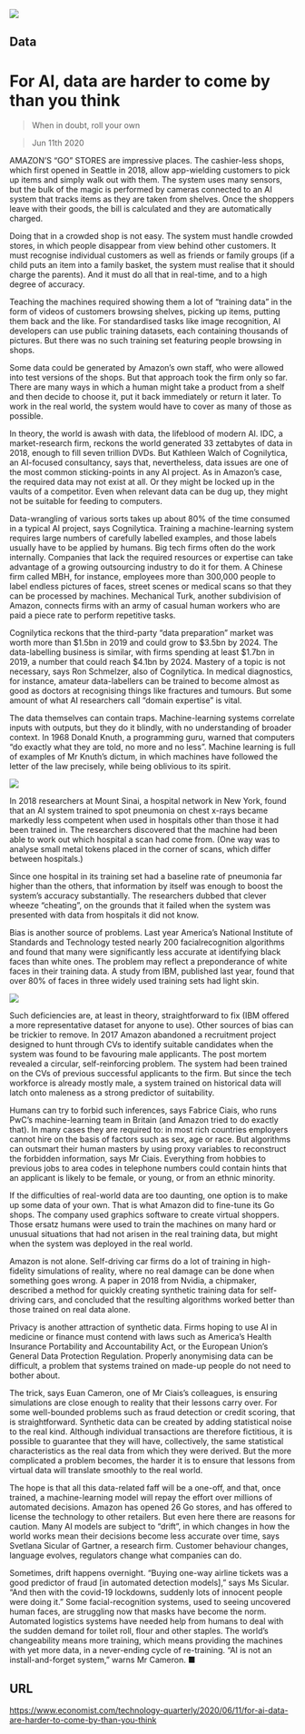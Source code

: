 ![](./images/20200613_TQD002_0.jpg)

## Data

# For AI, data are harder to come by than you think

> When in doubt, roll your own

> Jun 11th 2020

AMAZON’S “GO” STORES are impressive places. The cashier-less shops, which first opened in Seattle in 2018, allow app-wielding customers to pick up items and simply walk out with them. The system uses many sensors, but the bulk of the magic is performed by cameras connected to an AI system that tracks items as they are taken from shelves. Once the shoppers leave with their goods, the bill is calculated and they are automatically charged.

Doing that in a crowded shop is not easy. The system must handle crowded stores, in which people disappear from view behind other customers. It must recognise individual customers as well as friends or family groups (if a child puts an item into a family basket, the system must realise that it should charge the parents). And it must do all that in real-time, and to a high degree of accuracy.

Teaching the machines required showing them a lot of “training data” in the form of videos of customers browsing shelves, picking up items, putting them back and the like. For standardised tasks like image recognition, AI developers can use public training datasets, each containing thousands of pictures. But there was no such training set featuring people browsing in shops.

Some data could be generated by Amazon’s own staff, who were allowed into test versions of the shops. But that approach took the firm only so far. There are many ways in which a human might take a product from a shelf and then decide to choose it, put it back immediately or return it later. To work in the real world, the system would have to cover as many of those as possible.

In theory, the world is awash with data, the lifeblood of modern AI. IDC, a market-research firm, reckons the world generated 33 zettabytes of data in 2018, enough to fill seven trillion DVDs. But Kathleen Walch of Cognilytica, an AI-focused consultancy, says that, nevertheless, data issues are one of the most common sticking-points in any AI project. As in Amazon’s case, the required data may not exist at all. Or they might be locked up in the vaults of a competitor. Even when relevant data can be dug up, they might not be suitable for feeding to computers.

Data-wrangling of various sorts takes up about 80% of the time consumed in a typical AI project, says Cognilytica. Training a machine-learning system requires large numbers of carefully labelled examples, and those labels usually have to be applied by humans. Big tech firms often do the work internally. Companies that lack the required resources or expertise can take advantage of a growing outsourcing industry to do it for them. A Chinese firm called MBH, for instance, employees more than 300,000 people to label endless pictures of faces, street scenes or medical scans so that they can be processed by machines. Mechanical Turk, another subdivision of Amazon, connects firms with an army of casual human workers who are paid a piece rate to perform repetitive tasks.

Cognilytica reckons that the third-party “data preparation” market was worth more than $1.5bn in 2019 and could grow to $3.5bn by 2024. The data-labelling business is similar, with firms spending at least $1.7bn in 2019, a number that could reach $4.1bn by 2024. Mastery of a topic is not necessary, says Ron Schmelzer, also of Cognilytica. In medical diagnostics, for instance, amateur data-labellers can be trained to become almost as good as doctors at recognising things like fractures and tumours. But some amount of what AI researchers call “domain expertise” is vital.

The data themselves can contain traps. Machine-learning systems correlate inputs with outputs, but they do it blindly, with no understanding of broader context. In 1968 Donald Knuth, a programming guru, warned that computers “do exactly what they are told, no more and no less”. Machine learning is full of examples of Mr Knuth’s dictum, in which machines have followed the letter of the law precisely, while being oblivious to its spirit.



![](./images/20200613_TQC968.png)

In 2018 researchers at Mount Sinai, a hospital network in New York, found that an AI system trained to spot pneumonia on chest x-rays became markedly less competent when used in hospitals other than those it had been trained in. The researchers discovered that the machine had been able to work out which hospital a scan had come from. (One way was to analyse small metal tokens placed in the corner of scans, which differ between hospitals.)

Since one hospital in its training set had a baseline rate of pneumonia far higher than the others, that information by itself was enough to boost the system’s accuracy substantially. The researchers dubbed that clever wheeze “cheating”, on the grounds that it failed when the system was presented with data from hospitals it did not know.

Bias is another source of problems. Last year America’s National Institute of Standards and Technology tested nearly 200 facialrecognition algorithms and found that many were significantly less accurate at identifying black faces than white ones. The problem may reflect a preponderance of white faces in their training data. A study from IBM, published last year, found that over 80% of faces in three widely used training sets had light skin.



![](./images/20200613_TQC624.png)

Such deficiencies are, at least in theory, straightforward to fix (IBM offered a more representative dataset for anyone to use). Other sources of bias can be trickier to remove. In 2017 Amazon abandoned a recruitment project designed to hunt through CVs to identify suitable candidates when the system was found to be favouring male applicants. The post mortem revealed a circular, self-reinforcing problem. The system had been trained on the CVs of previous successful applicants to the firm. But since the tech workforce is already mostly male, a system trained on historical data will latch onto maleness as a strong predictor of suitability.

Humans can try to forbid such inferences, says Fabrice Ciais, who runs PwC’s machine-learning team in Britain (and Amazon tried to do exactly that). In many cases they are required to: in most rich countries employers cannot hire on the basis of factors such as sex, age or race. But algorithms can outsmart their human masters by using proxy variables to reconstruct the forbidden information, says Mr Ciais. Everything from hobbies to previous jobs to area codes in telephone numbers could contain hints that an applicant is likely to be female, or young, or from an ethnic minority.

If the difficulties of real-world data are too daunting, one option is to make up some data of your own. That is what Amazon did to fine-tune its Go shops. The company used graphics software to create virtual shoppers. Those ersatz humans were used to train the machines on many hard or unusual situations that had not arisen in the real training data, but might when the system was deployed in the real world.

Amazon is not alone. Self-driving car firms do a lot of training in high-fidelity simulations of reality, where no real damage can be done when something goes wrong. A paper in 2018 from Nvidia, a chipmaker, described a method for quickly creating synthetic training data for self-driving cars, and concluded that the resulting algorithms worked better than those trained on real data alone.

Privacy is another attraction of synthetic data. Firms hoping to use AI in medicine or finance must contend with laws such as America’s Health Insurance Portability and Accountability Act, or the European Union’s General Data Protection Regulation. Properly anonymising data can be difficult, a problem that systems trained on made-up people do not need to bother about.

The trick, says Euan Cameron, one of Mr Ciais’s colleagues, is ensuring simulations are close enough to reality that their lessons carry over. For some well-bounded problems such as fraud detection or credit scoring, that is straightforward. Synthetic data can be created by adding statistical noise to the real kind. Although individual transactions are therefore fictitious, it is possible to guarantee that they will have, collectively, the same statistical characteristics as the real data from which they were derived. But the more complicated a problem becomes, the harder it is to ensure that lessons from virtual data will translate smoothly to the real world.

The hope is that all this data-related faff will be a one-off, and that, once trained, a machine-learning model will repay the effort over millions of automated decisions. Amazon has opened 26 Go stores, and has offered to license the technology to other retailers. But even here there are reasons for caution. Many AI models are subject to “drift”, in which changes in how the world works mean their decisions become less accurate over time, says Svetlana Sicular of Gartner, a research firm. Customer behaviour changes, language evolves, regulators change what companies can do.

Sometimes, drift happens overnight. “Buying one-way airline tickets was a good predictor of fraud [in automated detection models],” says Ms Sicular. “And then with the covid-19 lockdowns, suddenly lots of innocent people were doing it.” Some facial-recognition systems, used to seeing uncovered human faces, are struggling now that masks have become the norm. Automated logistics systems have needed help from humans to deal with the sudden demand for toilet roll, flour and other staples. The world’s changeability means more training, which means providing the machines with yet more data, in a never-ending cycle of re-training. “AI is not an install-and-forget system,” warns Mr Cameron. ■

## URL

https://www.economist.com/technology-quarterly/2020/06/11/for-ai-data-are-harder-to-come-by-than-you-think
